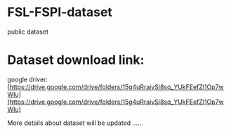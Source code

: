 # FSL-FSPI-dataset
public dataset

# Dataset download link: 
google driver: [https://drive.google.com/drive/folders/15g4uRraivSi8sq_YUkFEefZl1Op7wWIu](https://drive.google.com/drive/folders/15g4uRraivSi8sq_YUkFEefZl1Op7wWIu)

More details about dataset will be updated ......
